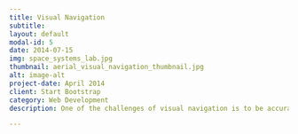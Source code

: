```yaml
---
title: Visual Navigation
subtitle:
layout: default
modal-id: 5
date: 2014-07-15
img: space_systems_lab.jpg
thumbnail: aerial_visual_navigation_thumbnail.jpg
alt: image-alt
project-date: April 2014
client: Start Bootstrap
category: Web Development
description: One of the challenges of visual navigation is to be accurately localize against structures that frequently change appearance, these could be artifacts of specular reflections, changes in weather conditions or due to the physical evolution of the structure. This page details some of the work I have done in this area of research.

---
```

